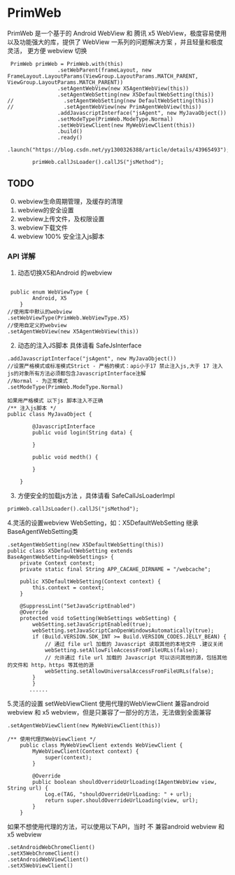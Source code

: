 # PrimWeb
PrimWeb 是一个基于的 Android WebView 和 腾讯 x5 WebView，极度容易使用以及功能强大的库，提供了 WebView 一系列的问题解决方案 ，并且轻量和极度灵活，
更方便 webview 切换
```
 PrimWeb primWeb = PrimWeb.with(this)
                .setWebParent(frameLayout, new FrameLayout.LayoutParams(ViewGroup.LayoutParams.MATCH_PARENT, ViewGroup.LayoutParams.MATCH_PARENT))
                .setAgentWebView(new X5AgentWebView(this))
                .setAgentWebSetting(new X5DefaultWebSetting(this))
//                .setAgentWebSetting(new DefaultWebSetting(this))
//                .setAgentWebView(new PrimAgentWebView(this))
                .addJavascriptInterface("jsAgent", new MyJavaObject())
                .setModeType(PrimWeb.ModeType.Normal)
                .setWebViewClient(new MyWebViewClient(this))
                .build()
                .ready()
                .launch("https://blog.csdn.net/yy1300326388/article/details/43965493");

        primWeb.callJsLoader().callJS("jsMethod");
 ```
## TODO
0. webview生命周期管理，及缓存的清理
1. webview的安全设置
2. webview上传文件，及权限设置
3. webview下载文件
4. webview 100% 安全注入js脚本

### API 详解
1. 动态切换X5和Android 的webview
```

 public enum WebViewType {
        Android, X5
    }
//使用库中默认的webview
.setWebViewType(PrimWeb.WebViewType.X5)
//使用自定义的webview
.setAgentWebView(new X5AgentWebView(this))
```
2. 动态的注入JS脚本 具体请看 SafeJsInterface
```
.addJavascriptInterface("jsAgent", new MyJavaObject())
//设置严格模式或标准模式Strict - 严格的模式：api小于17 禁止注入js,大于 17 注入js的对象所有方法必须都包含JavascriptInterface注解
//Normal - 为正常模式
.setModeType(PrimWeb.ModeType.Normal)

如果用严格模式 以下js 脚本注入不正确
/** 注入js脚本 */
public class MyJavaObject {

        @JavascriptInterface
        public void login(String data) {

        }

        public void medth() {

        }

    }
```
3. 方便安全的加载js方法 ，具体请看 SafeCallJsLoaderImpl
```
primWeb.callJsLoader().callJS("jsMethod");
```

4.灵活的设置webview WebSetting，如：X5DefaultWebSetting 继承 BaseAgentWebSetting类
```
.setAgentWebSetting(new X5DefaultWebSetting(this))
public class X5DefaultWebSetting extends BaseAgentWebSetting<WebSettings> {
    private Context context;
    private static final String APP_CACAHE_DIRNAME = "/webcache";

    public X5DefaultWebSetting(Context context) {
        this.context = context;
    }

    @SuppressLint("SetJavaScriptEnabled")
    @Override
    protected void toSetting(WebSettings webSetting) {
        webSetting.setJavaScriptEnabled(true);
        webSetting.setJavaScriptCanOpenWindowsAutomatically(true);
        if (Build.VERSION.SDK_INT >= Build.VERSION_CODES.JELLY_BEAN) {
            // 通过 file url 加载的 Javascript 读取其他的本地文件 .建议关闭
            webSetting.setAllowFileAccessFromFileURLs(false);
            // 允许通过 file url 加载的 Javascript 可以访问其他的源，包括其他的文件和 http，https 等其他的源
            webSetting.setAllowUniversalAccessFromFileURLs(false);
        }
        }
       ......
```
5.灵活的设置 setWebViewClient 使用代理的WebViewClient 兼容android webview 和 x5 webview，但是只兼容了一部分的方法，无法做到全面兼容
```
.setAgentWebViewClient(new MyWebViewClient(this))

/** 使用代理的WebViewClient */
    public class MyWebViewClient extends WebViewClient {
        MyWebViewClient(Context context) {
            super(context);
        }

        @Override
        public boolean shouldOverrideUrlLoading(IAgentWebView view, String url) {
            Log.e(TAG, "shouldOverrideUrlLoading: " + url);
            return super.shouldOverrideUrlLoading(view, url);
        }
    }
```
如果不想使用代理的方法，可以使用以下API，当时 不 兼容android webview 和 x5 webview
```
.setAndroidWebChromeClient()
.setX5WebChromeClient()
.setAndroidWebViewClient()
.setX5WebViewClient()
```
